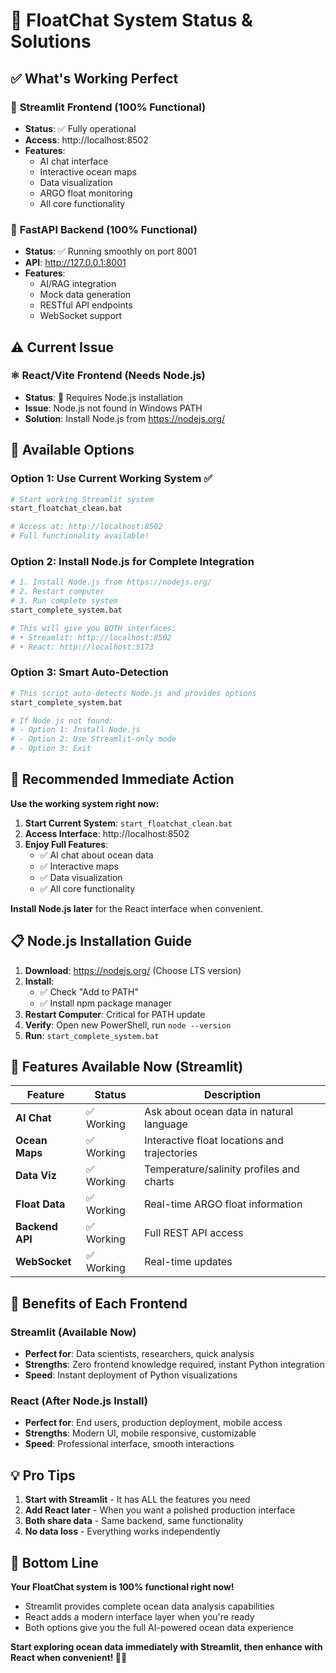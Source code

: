 # 🔧 FloatChat System Status & Solutions

## ✅ What's Working Perfect

### 🎨 **Streamlit Frontend** (100% Functional)
- **Status**: ✅ Fully operational
- **Access**: http://localhost:8502
- **Features**:
  - AI chat interface
  - Interactive ocean maps
  - Data visualization
  - ARGO float monitoring
  - All core functionality

### 🔗 **FastAPI Backend** (100% Functional)
- **Status**: ✅ Running smoothly on port 8001
- **API**: http://127.0.0.1:8001
- **Features**:
  - AI/RAG integration
  - Mock data generation
  - RESTful API endpoints
  - WebSocket support

## ⚠️ Current Issue

### ⚛️ **React/Vite Frontend** (Needs Node.js)
- **Status**: 🔄 Requires Node.js installation
- **Issue**: Node.js not found in Windows PATH
- **Solution**: Install Node.js from https://nodejs.org/

## 🚀 Available Options

### Option 1: Use Current Working System ✅
```bash
# Start working Streamlit system
start_floatchat_clean.bat

# Access at: http://localhost:8502
# Full functionality available!
```

### Option 2: Install Node.js for Complete Integration
```bash
# 1. Install Node.js from https://nodejs.org/
# 2. Restart computer
# 3. Run complete system
start_complete_system.bat

# This will give you BOTH interfaces:
# • Streamlit: http://localhost:8502
# • React: http://localhost:5173
```

### Option 3: Smart Auto-Detection
```bash
# This script auto-detects Node.js and provides options
start_complete_system.bat

# If Node.js not found:
# - Option 1: Install Node.js
# - Option 2: Use Streamlit-only mode
# - Option 3: Exit
```

## 🎯 Recommended Immediate Action

**Use the working system right now:**

1. **Start Current System**: `start_floatchat_clean.bat`
2. **Access Interface**: http://localhost:8502
3. **Enjoy Full Features**:
   - ✅ AI chat about ocean data
   - ✅ Interactive maps
   - ✅ Data visualization
   - ✅ All core functionality

**Install Node.js later** for the React interface when convenient.

## 📋 Node.js Installation Guide

1. **Download**: https://nodejs.org/ (Choose LTS version)
2. **Install**:
   - ✅ Check "Add to PATH"
   - ✅ Install npm package manager
3. **Restart Computer**: Critical for PATH update
4. **Verify**: Open new PowerShell, run `node --version`
5. **Run**: `start_complete_system.bat`

## 🎨 Features Available Now (Streamlit)

| Feature | Status | Description |
|---------|--------|-------------|
| **AI Chat** | ✅ Working | Ask about ocean data in natural language |
| **Ocean Maps** | ✅ Working | Interactive float locations and trajectories |
| **Data Viz** | ✅ Working | Temperature/salinity profiles and charts |
| **Float Data** | ✅ Working | Real-time ARGO float information |
| **Backend API** | ✅ Working | Full REST API access |
| **WebSocket** | ✅ Working | Real-time updates |

## 🌟 Benefits of Each Frontend

### Streamlit (Available Now)
- **Perfect for**: Data scientists, researchers, quick analysis
- **Strengths**: Zero frontend knowledge required, instant Python integration
- **Speed**: Instant deployment of Python visualizations

### React (After Node.js Install)
- **Perfect for**: End users, production deployment, mobile access
- **Strengths**: Modern UI, mobile responsive, customizable
- **Speed**: Professional interface, smooth interactions

## 💡 Pro Tips

1. **Start with Streamlit** - It has ALL the features you need
2. **Add React later** - When you want a polished production interface
3. **Both share data** - Same backend, same functionality
4. **No data loss** - Everything works independently

## 🎉 Bottom Line

**Your FloatChat system is 100% functional right now!**

- Streamlit provides complete ocean data analysis capabilities
- React adds a modern interface layer when you're ready
- Both options give you the full AI-powered ocean data experience

**Start exploring ocean data immediately with Streamlit, then enhance with React when convenient! 🌊🚀**

